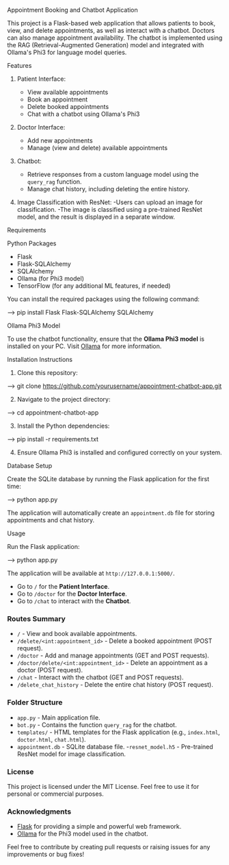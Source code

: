 Appointment Booking and Chatbot Application

This project is a Flask-based web application that allows patients to book, view, and delete appointments, as well as interact with a chatbot. Doctors can also manage appointment availability. The chatbot is implemented using the RAG (Retrieval-Augmented Generation) model and integrated with Ollama's Phi3 for language model queries.

Features

1. Patient Interface:
   - View available appointments
   - Book an appointment
   - Delete booked appointments
   - Chat with a chatbot using Ollama's Phi3

2. Doctor Interface:
   - Add new appointments
   - Manage (view and delete) available appointments

3. Chatbot:
   - Retrieve responses from a custom language model using the `query_rag` function.
   - Manage chat history, including deleting the entire history.

4. Image Classification with ResNet:
  -Users can upload an image for classification.
  -The image is classified using a pre-trained ResNet model, and the result is displayed in a separate window.

Requirements

Python Packages

- Flask
- Flask-SQLAlchemy
- SQLAlchemy
- Ollama (for Phi3 model)
- TensorFlow (for any additional ML features, if needed)

You can install the required packages using the following command:


--> pip install Flask Flask-SQLAlchemy SQLAlchemy

Ollama Phi3 Model

To use the chatbot functionality, ensure that the **Ollama Phi3 model** is installed on your PC. Visit [Ollama](https://ollama.com) for more information.

Installation Instructions

1. Clone this repository:

  --> git clone https://github.com/yourusername/appointment-chatbot-app.git


2. Navigate to the project directory:

 -->  cd appointment-chatbot-app


3. Install the Python dependencies:

 --> pip install -r requirements.txt


4. Ensure Ollama Phi3 is installed and configured correctly on your system.

Database Setup

Create the SQLite database by running the Flask application for the first time:

--> python app.py


The application will automatically create an `appointment.db` file for storing appointments and chat history.

Usage

Run the Flask application:


--> python app.py


The application will be available at `http://127.0.0.1:5000/`.

- Go to `/` for the **Patient Interface**.
- Go to `/doctor` for the **Doctor Interface**.
- Go to `/chat` to interact with the **Chatbot**.

### Routes Summary

- `/` - View and book available appointments.
- `/delete/<int:appointment_id>` - Delete a booked appointment (POST request).
- `/doctor` - Add and manage appointments (GET and POST requests).
- `/doctor/delete/<int:appointment_id>` - Delete an appointment as a doctor (POST request).
- `/chat` - Interact with the chatbot (GET and POST requests).
- `/delete_chat_history` - Delete the entire chat history (POST request).

### Folder Structure

- `app.py` - Main application file.
- `bot.py` - Contains the function `query_rag` for the chatbot.
- `templates/` - HTML templates for the Flask application (e.g., `index.html`, `doctor.html`, `chat.html`).
- `appointment.db` - SQLite database file.
-`resnet_model.h5` - Pre-trained ResNet model for image classification.
### License

This project is licensed under the MIT License. Feel free to use it for personal or commercial purposes.

### Acknowledgments

- [Flask](https://flask.palletsprojects.com/) for providing a simple and powerful web framework.
- [Ollama](https://ollama.com) for the Phi3 model used in the chatbot.

Feel free to contribute by creating pull requests or raising issues for any improvements or bug fixes!
